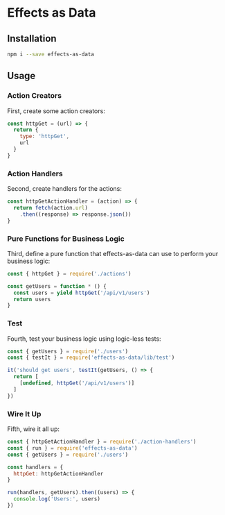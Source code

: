 # Effects as Data

## Installation
```sh
npm i --save effects-as-data
```

## Usage
### Action Creators
First, create some action creators:
```js
const httpGet = (url) => {
  return {
    type: 'httpGet',
    url
  }
}
```

### Action Handlers
Second, create handlers for the actions:
```js
const httpGetActionHandler = (action) => {
  return fetch(action.url)
    .then((response) => response.json())
}
```

### Pure Functions for Business Logic
Third, define a pure function that effects-as-data can use to perform your business logic:
```js
const { httpGet } = require('./actions')

const getUsers = function * () {
  const users = yield httpGet('/api/v1/users')
  return users
}
```

### Test
Fourth, test your business logic using logic-less tests:
```js
const { getUsers } = require('./users')
const { testIt } = require('effects-as-data/lib/test')

it('should get users', testIt(getUsers, () => {
  return [
    [undefined, httpGet('/api/v1/users')]
  ]
})
```

### Wire It Up
Fifth, wire it all up:
```js
const { httpGetActionHandler } = require('./action-handlers')
const { run } = require('effects-as-data')
const { getUsers } = require('./users')

const handlers = {
  httpGet: httpGetActionHandler
}

run(handlers, getUsers).then((users) => {
  console.log('Users:', users)
})
```
